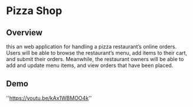 # Pizza Shop

## Overview

this an web application for handling a pizza restaurant’s online orders. Users will be able to browse the restaurant’s menu, add items to their cart, and submit their orders. Meanwhile, the restaurant owners will be able to add and update menu items, and view orders that have been placed.

## Demo

''https://youtu.be/kAx1WBMOO4k''
